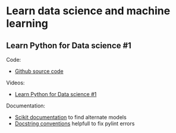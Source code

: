 # Learn data science and machine learning

## Learn Python for Data science #1

Code:

* [Github source code](https://github.com/jlcanela/learn-data/tree/master/learn-python-for-data-science-1)

Videos:

* [Learn Python for Data science #1](https://www.youtube.com/watch?v=T5pRlIbr6gg)

Documentation:

* [Scikit documentation](http://scikit-learn.org/stable/user_guide.html) to find alternate models
* [Docstring conventions](https://www.python.org/dev/peps/pep-0257/) helpfull to fix pylint errors

